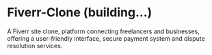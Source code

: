 # Fiverr-Clone (building...)
A Fiverr site clone, platform connecting freelancers and businesses,  offering a user-friendly interface, secure payment system and dispute resolution services.
